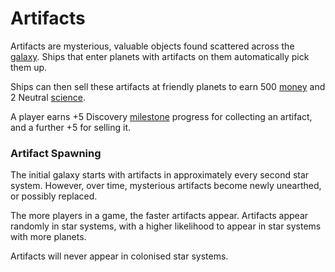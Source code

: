 # Artifacts

Artifacts are mysterious, valuable objects found scattered across the [galaxy](galaxy.md). Ships that enter planets with artifacts on them automatically pick them up.

Ships can then sell these artifacts at friendly planets to earn 500 [money](money.md) and 2 Neutral [science](science.md). 

A player earns +5 Discovery [milestone](milestone.md) progress for collecting an artifact, and a further +5 for selling it.

### Artifact Spawning

The initial galaxy starts with artifacts in approximately every second star system. However, over time, mysterious 
artifacts become newly unearthed, or possibly replaced.

The more players in a game, the faster artifacts appear. Artifacts appear randomly in star systems, with a higher likelihood to appear in star systems with more planets. 

Artifacts will never appear in colonised star systems. 

